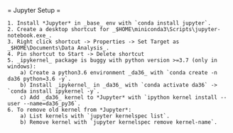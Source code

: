 = Jupyter Setup =

    1. Install *Jupyter* in _base_ env with `conda install jupyter`.
    2. Create a desktop shortcut for _$HOME\miniconda3\Scripts\jupyter-notebook.exe_.
    3. Right click shortcut -> Properties -> Set Target as _$HOME\Documents\Data Analysis_.
    4. Pin shortcut to Start -> Delete shortcut
    5. _ipykernel_ package is buggy with python version >=3.7 (only in windows):
        a) Create a python3.6 environment _da36_ with `conda create -n da36 python=3.6 -y`.
        b) Install _ipykernel_ in _da36_ with `conda activate da36` -> `conda install ipykernel -y`.
        c) Add _da36_ kernel to *Jupyter* with `ipython kernel install --user --name=da36_py36`.
    6. To remove old kernel from *Jupyter*:
        a) List kernels with `jupyter kernelspec list`.
        b) Remove kernel with `jupyter kernelspec remove kernel-name`.

